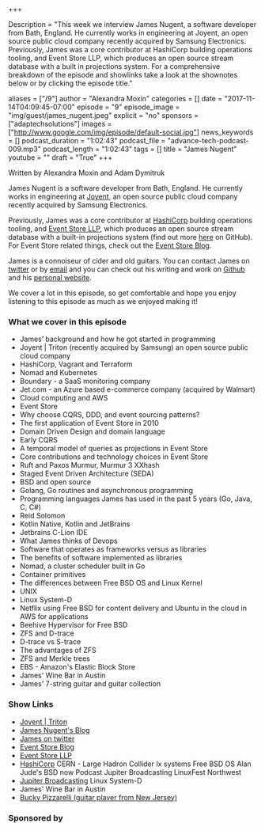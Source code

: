 +++

Description = "This week we interview James Nugent, a software developer from Bath, England. He currently works in engineering at Joyent, an open source public cloud company recently acquired by Samsung Electronics. Previously, James was a core contributor at HashiCorp building operations tooling, and Event Store LLP, which produces an open source stream database with a built in projections system. For a comprehensive breakdown of the episode and showlinks take a look at the shownotes below or by clicking the episode title."

aliases = ["/9"]
author = "Alexandra Moxin"
categories = []
date = "2017-11-14T04:09:45-07:00"
episode = "9"
episode_image = "img/guest/james_nugent.jpeg"
explicit = "no"
sponsors = ["adaptechsolutions"]
images = ["http://www.google.com/img/episode/default-social.jpg"]
news_keywords = []
podcast_duration = "1:02:43"
podcast_file = "advance-tech-podcast-009.mp3"
podcast_length = "1:02:43"
tags = []
title = "James Nugent"
youtube = ""
draft = "True"
+++

Written by Alexandra Moxin and Adam Dymitruk

James Nugent is a software developer from Bath, England. He currently works in engineering at [Joyent](https://www.joyent.com/), an open source public cloud company recently acquired by Samsung Electronics.

Previously, James was a core contributor at [HashiCorp](https://www.hashicorp.com/) building operations tooling, and [Event Store LLP](https://eventstore.org/), which produces an open source stream database with a built-in projections system (find out more [here](http://github.com/EventStore/EventStore) on GitHub). For Event Store related things, check out the [Event Store Blog](http://geteventstore.com/blog).

James is a connoiseur of cider and old guitars. You can contact James on [twitter](https://github.com/jen20) or by [email](mailto:james@jen20.com) and you can check out his writing and work on [Github](https://github.com/jen20) and his [personal website](http://jen20.com/).

We cover a lot in this episode, so get comfortable and hope you enjoy listening to this episode as much as we enjoyed making it!


### What we cover in this episode
* James’ background and how he got started in programming
* Joyent | Triton (recently acquired by Samsung) an open source public cloud company
* HashiCorp, Vagrant and Terraform
* Nomad and Kubernetes
* Boundary - a SaaS monitoring company
* Jet.com - an Azure based e-commerce company (acquired by Walmart)
* Cloud computing and AWS
* Event Store
* Why choose CQRS, DDD, and event sourcing patterns?
* The first application of Event Store in 2010
* Domain Driven Design and domain language
* Early CQRS
* A temporal model of queries as projections in Event Store
* Core contributions and technology choices in Event Store
* Ruft and Paxos
Murmur, Murmur 3
XXhash
* Staged Event Driven Architecture (SEDA)
* BSD and open source
* Golang, Go routines and asynchronous programming
* Programming languages James has used in the past 5 years (Go, Java, C, C#)
* Reid Solomon
* Kotlin Native, Kotlin and JetBrains
* Jetbrains C-Lion IDE
* What James thinks of Devops
* Software that operates as frameworks versus as libraries
* The benefits of software implemented as libraries
* Nomad, a cluster scheduler built in Go
* Container primitives
* The differences between Free BSD OS and Linux Kernel
* UNIX
* Linux System-D
* Netflix using Free BSD for content delivery and Ubuntu in the cloud in AWS for applications
* Beehive Hypervisor for Free BSD
* ZFS and D-trace
* D-trace vs S-trace
* The advantages of ZFS
* ZFS and Merkle trees
* EBS - Amazon's Elastic Block Store
* James' Wine Bar in Austin
* James' 7-string guitar and guitar collection


### Show Links

* [Joyent | Triton](https://www.joyent.com/)
* [James Nugent's Blog](http://jen20.com/)
* [James on twitter](https://github.com/jen20)
* [Event Store Blog](http://geteventstore.com/blog)
* [Event Store LLP](https://eventstore.org/)
* [HashiCorp](https://www.hashicorp.com/)
CERN - Large Hadron Collider
Ix systems
Free BSD OS
Alan Jude's BSD now Podcast
Jupiter Broadcasting
LinuxFest Northwest
* [Jupiter Broadcasting](http://www.jupiterbroadcasting.com/show/linuxun/)
Linux System-D
* James' Wine Bar in Austin
* [Bucky Pizzarelli (guitar player from New Jersey)](http://www.modernguitars.com/legends/bucky-pizzarelli/)


### Sponsored by


